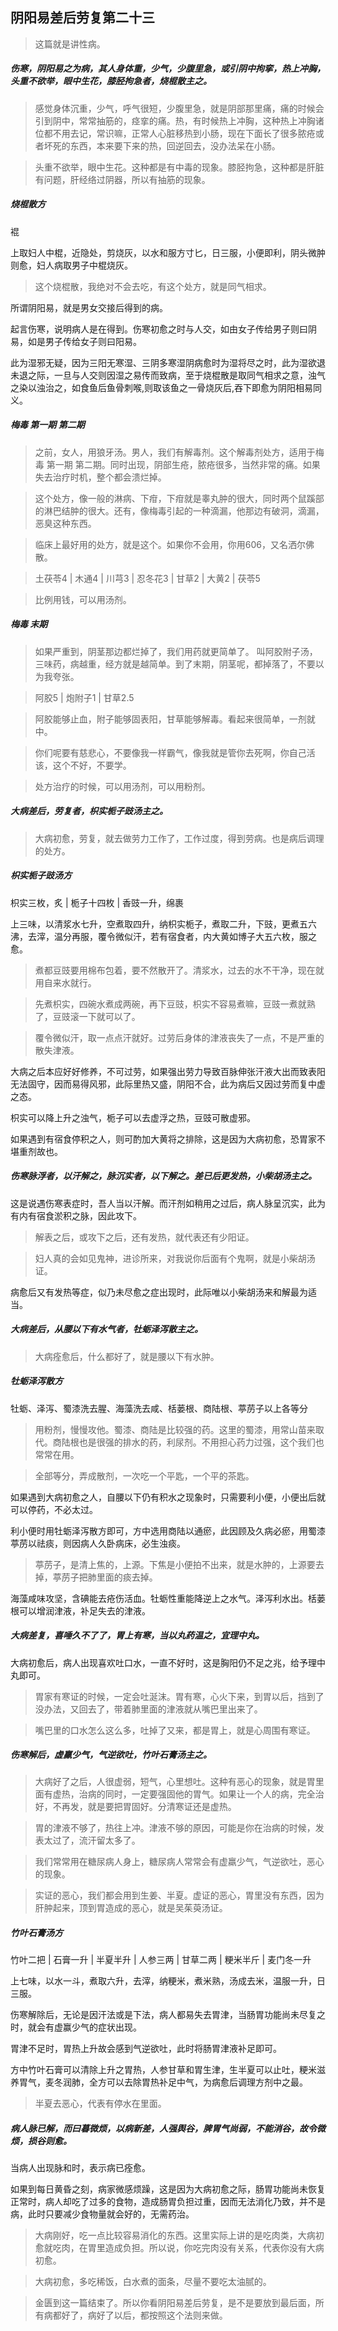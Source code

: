## 阴阳易差后劳复第二十三

> 这篇就是讲性病。

##### 伤寒，阴阳易之为病，其人身体重，少气，少腹里急，或引阴中拘挛，热上冲胸，头重不欲举，眼中生花，膝胫拘急者，烧棍散主之。

> 感觉身体沉重，少气，呼气很短，少腹里急，就是阴部那里痛，痛的时候会引到阴中，常常抽筋的，痉挛的痛。热，有时候热上冲胸，这种热上冲胸诸位都不用去记，常识嘛，正常人心脏移热到小肠，现在下面长了很多脓疮或者坏死的东西，本来要下来的热，回逆回去，没办法呆在小肠。

> 头重不欲举，眼中生花。这种都是有中毒的现象。膝胫拘急，这种都是肝脏有问题，肝经络过阴器，所以有抽筋的现象。

##### 烧棍散方

裩

上取妇人中棍，近隐处，剪烧灰，以水和服方寸匕，日三服，小便即利，阴头微肿则愈，妇人病取男子中棍烧灰。

> 这个烧棍散，我绝对不会去吃，有这个处方，就是同气相求。

所谓阴阳易，就是男女交接后得到的病。

起言伤寒，说明病人是在得到。伤寒初愈之时与人交，如由女子传给男子则曰阴易，如是男子传给女子则曰阳易。

此为湿邪无疑，因为三阳无寒湿、三阴多寒湿阴病愈时为湿将尽之时，此为湿欲退未退之际，一旦与人交则因湿之易传而致病，至于烧棍散是取同气相求之意，浊气之染以浊治之，如食鱼后鱼骨刺喉,则取该鱼之一骨烧灰后,吞下即愈为阴阳相易同义。

##### 梅毒 第一期 第二期

> 之前，女人，用狼牙汤。男人，我们有解毒剂。这个解毒剂处方，适用于梅毒 第一期 第二期。同时出现，阴部生疮，脓疮很多，当然非常的痛。如果失去治疗时机，整个都会溃烂掉。

> 这个处方，像一般的淋病、下疳，下疳就是睾丸肿的很大，同时两个鼠蹊部的淋巴结肿的很大。还有，像梅毒引起的一种滴漏，他那边有破洞，滴漏，恶臭这种东西。

> 临床上最好用的处方，就是这个。如果你不会用，你用606，又名洒尔佛散。

> 土茯苓4 | 木通4 | 川芎3 | 忍冬花3 | 甘草2 | 大黄2 | 茯苓5

> 比例用钱，可以用汤剂。

##### 梅毒 末期

> 如果严重到，阴茎那边都烂掉了，我们用药就更简单了。 叫阿胶附子汤，三味药，病越重，经方就是越简单。到了末期，阴茎呢，都掉落了，不要以为我夸张。

> 阿胶5 | 炮附子1 | 甘草2.5

> 阿胶能够止血，附子能够固表阳，甘草能够解毒。看起来很简单，一剂就中。

> 你们呢要有慈悲心，不要像我一样霸气，像我就是管你去死啊，你自己活该，这个不好，不要学。

> 处方治疗的时候，可以用汤剂，可以用粉剂。

##### 大病差后，劳复者，枳实栀子豉汤主之。

> 大病初愈，劳复，就去做劳力工作了，工作过度，得到劳病。也是病后调理的处方。

##### 枳实栀子豉汤方

枳实三枚，炙 | 栀子十四枚 | 香豉一升，绵裹

上三味，以清浆水七升，空煮取四升，纳枳实栀子，煮取二升，下豉，更煮五六沸，去滓，温分再服，覆令微似汗，若有宿食者，内大黄如博子大五六枚，服之愈。

> 煮都豆豉要用棉布包着，要不然散开了。清浆水，过去的水不干净，现在就用自来水就行。

> 先煮枳实，四碗水煮成两碗，再下豆豉，枳实不容易煮嘛，豆豉一煮就熟了，豆豉滚一下就可以了。

> 覆令微似汗，取一点点汗就好。过劳后身体的津液丧失了一点，不是严重的散失津液。

大病之后本应好好修养，不可过劳，如果强出劳力导致百脉伸张汗液大出而致表阳无法固守，因而易得风邪，此际里热又盛，阴阳不合，此为病后又因过劳而复中虚之态。

枳实可以降上升之浊气，栀子可以去虚浮之热，豆豉可散虚邪。

如果遇到有宿食停积之人，则可酌加大黄将之排除，这是因为大病初愈，恐胃家不堪重剂故也。

##### 伤寒脉浮者，以汗解之，脉沉实者，以下解之。差已后更发热，小柴胡汤主之。

这是说遇伤寒表症时，吾人当以汗解。而汗剂如稍用之过后，病人脉呈沉实，此为有内有宿食淤积之脉，因此攻下。

> 解表之后，或攻下之后，还有发热，就代表还有少阳证。

> 妇人真的会如见鬼神，进诊所来，对我说你后面有个鬼啊，就是小柴胡汤证。

病愈后又有发热等症，似乃未尽愈之症出现时，此际唯以小柴胡汤来和解最为适当。

##### 大病差后，从腰以下有水气者，牡蛎泽泻散主之。

> 大病痊愈后，什么都好了，就是腰以下有水肿。

##### 牡蛎泽泻散方

牡蛎、泽泻、蜀漆洗去腥、海藻洗去咸、栝蒌根、商陆根、葶苈子以上各等分

> 用粉剂，慢慢攻他。蜀漆、商陆是比较强的药。这里的蜀漆，用常山苗来取代。商陆根也是很强的排水的药，利尿剂。不用担心药力过强，这个我们也常常在用。

> 全部等分，弄成散剂，一次吃一个平匙，一个平的茶匙。

如果遇到大病初愈之人，自腰以下仍有积水之现象时，只需要利小便，小便出后就可以停药，不必太过。

利小便时用牡蛎泽泻散方即可，方中选用商陆以通瘀，此因顾及久病必瘀，用蜀漆葶苈以祛痰，则因病人久卧病床，必生浊痰。

> 葶苈子，是清上焦的，上源。下焦是小便拍不出来，就是水肿的，上源要去掉，葶苈子把肺里面的痰去掉。

海藻咸味攻坚，含碘能去疮伤活血。牡蛎性重能降逆上之水气。泽泻利水出。栝蒌根可以增润津液，补足失去的津液。

##### 大病差复，喜唾久不了了，胃上有寒，当以丸药温之，宜理中丸。

大病初愈后，病人出现喜欢吐口水，一直不好时，这是胸阳仍不足之兆，给予理中丸即可。

> 胃家有寒证的时候，一定会吐涎沫。胃有寒，心火下来，到胃以后，挡到了没办法，又回去了，带着肺里面的津液就从嘴巴里出来了。

> 嘴巴里的口水怎么这么多，吐掉了又来，都是胃上，就是心周围有寒证。

##### 伤寒解后，虚羸少气，气逆欲吐，竹叶石膏汤主之。

> 大病好了之后，人很虚弱，短气，心里想吐。这种有恶心的现象，就是胃里面有虚热，治病的同时，一定要强固他的胃气。如果让一个人的病，完全治好，不再发，就是要把胃固好。分清寒证还是虚热。

> 胃的津液不够了，热往上冲。津液不够的原因，可能是你在治病的时候，发表太过了，流汗留太多了。

> 我们常常用在糖尿病人身上，糖尿病人常常会有虚羸少气，气逆欲吐，恶心的现象。

> 实证的恶心，我们都会用到生姜、半夏。虚证的恶心，胃里没有东西，因为肝肿起来，顶到胃造成的恶心，就是吴茱萸汤证。

##### 竹叶石膏汤方

竹叶二把 | 石膏一升 | 半夏半升 | 人参三两 | 甘草二两 | 粳米半斤 | 麦门冬一升

上七味，以水一斗，煮取六升，去滓，纳粳米，煮米熟，汤成去米，温服一升，日三服。

伤寒解除后，无论是因汗法或是下法，病人都易失去胃津，当肠胃功能尚未尽复之时，就会有虚赢少气的症状出现。

胃津不足时，胃热上升故会感到气逆欲吐，此时将肠胃津液补足即可。

方中竹叶石膏可以清除上升之胃热，人参甘草和胃生津，生半夏可以止吐，粳米滋养胃气，麦冬润肺，全方可以去除胃热补足中气，为病愈后调理方剂中之最。

> 半夏去恶心，代表有停水在里面。

##### 病人脉已解，而曰暮微烦，以病新差，人强舆谷，脾胃气尚弱，不能消谷，故令微烦，损谷则愈。

当病人出现脉和时，表示病已痊愈。

如果到每日黄昏之刻，病家微感烦躁，这是因为大病初愈之际，肠胃功能尚未恢复正常时，病人却吃了过多的食物，造成肠胃负担过重，因而无法消化乃致，并不是病，此时只要减少食物量就会好的，无需药治。

> 大病刚好，吃一点比较容易消化的东西。这里实际上讲的是吃肉类，大病初愈就吃肉，在胃里造成负担。所以说，你吃完肉没有关系，代表你没有大病初愈。

> 大病初愈，多吃稀饭，白水煮的面条，尽量不要吃太油腻的。

> 金匮到这一篇结束了。所以你看阴阳易差后劳复，是不是要放到最后面，所有病都好了，病好了以后，都按照这个法则来做。
